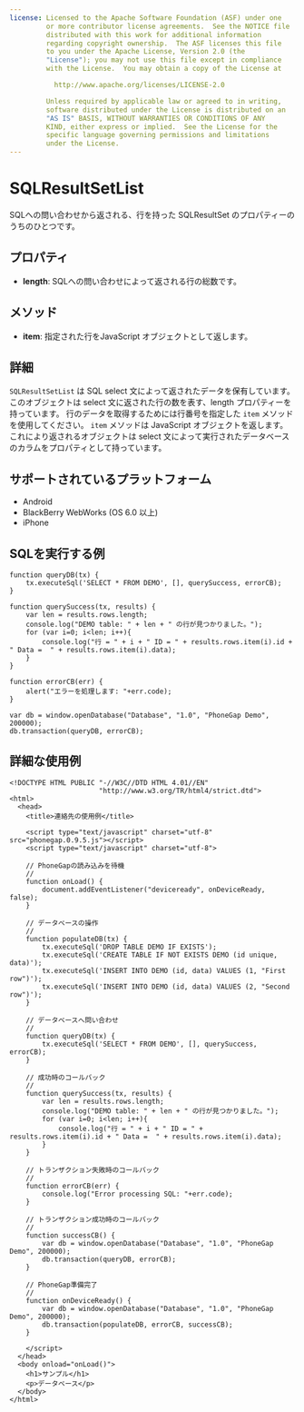 ```yaml
---
license: Licensed to the Apache Software Foundation (ASF) under one
         or more contributor license agreements.  See the NOTICE file
         distributed with this work for additional information
         regarding copyright ownership.  The ASF licenses this file
         to you under the Apache License, Version 2.0 (the
         "License"); you may not use this file except in compliance
         with the License.  You may obtain a copy of the License at

           http://www.apache.org/licenses/LICENSE-2.0

         Unless required by applicable law or agreed to in writing,
         software distributed under the License is distributed on an
         "AS IS" BASIS, WITHOUT WARRANTIES OR CONDITIONS OF ANY
         KIND, either express or implied.  See the License for the
         specific language governing permissions and limitations
         under the License.
---
```


SQLResultSetList
=======

SQLへの問い合わせから返される、行を持った SQLResultSet のプロパティーのうちのひとつです。


プロパティ
-------

- __length__: SQLへの問い合わせによって返される行の総数です。

メソッド
-------

- __item__: 指定された行をJavaScript オブジェクトとして返します。

詳細
-------
`SQLResultSetList` は SQL select 文によって返されたデータを保有しています。
このオブジェクトは select 文に返された行の数を表す、length プロパティーを持っています。
行のデータを取得するためには行番号を指定した `item` メソッドを使用してください。
 `item` メソッドは JavaScript オブジェクトを返します。これにより返されるオブジェクトは select 文によって実行されたデータベースのカラムをプロパティとして持っています。


サポートされているプラットフォーム
-------------------

- Android
- BlackBerry WebWorks (OS 6.0 以上)
- iPhone

SQLを実行する例
------------------

	function queryDB(tx) {
		tx.executeSql('SELECT * FROM DEMO', [], querySuccess, errorCB);
	}

	function querySuccess(tx, results) {
		var len = results.rows.length;
		console.log("DEMO table: " + len + " の行が見つかりました。");
		for (var i=0; i<len; i++){
			console.log("行 = " + i + " ID = " + results.rows.item(i).id + " Data =  " + results.rows.item(i).data);
		}
	}
	
	function errorCB(err) {
		alert("エラーを処理します: "+err.code);
	}
	
	var db = window.openDatabase("Database", "1.0", "PhoneGap Demo", 200000);
	db.transaction(queryDB, errorCB);

詳細な使用例
------------

    <!DOCTYPE HTML PUBLIC "-//W3C//DTD HTML 4.01//EN"
                          "http://www.w3.org/TR/html4/strict.dtd">
    <html>
      <head>
        <title>連絡先の使用例</title>

        <script type="text/javascript" charset="utf-8" src="phonegap.0.9.5.js"></script>
        <script type="text/javascript" charset="utf-8">

        // PhoneGapの読み込みを待機
        //
        function onLoad() {
            document.addEventListener("deviceready", onDeviceReady, false);
        }

		// データベースの操作
		//
		function populateDB(tx) {
			tx.executeSql('DROP TABLE DEMO IF EXISTS');
			tx.executeSql('CREATE TABLE IF NOT EXISTS DEMO (id unique, data)');
			tx.executeSql('INSERT INTO DEMO (id, data) VALUES (1, "First row")');
			tx.executeSql('INSERT INTO DEMO (id, data) VALUES (2, "Second row")');
		}

		// データベースへ問い合わせ
		//
		function queryDB(tx) {
			tx.executeSql('SELECT * FROM DEMO', [], querySuccess, errorCB);
		}

		// 成功時のコールバック
		//
		function querySuccess(tx, results) {
			var len = results.rows.length;
			console.log("DEMO table: " + len + " の行が見つかりました。");
			for (var i=0; i<len; i++){
				console.log("行 = " + i + " ID = " + results.rows.item(i).id + " Data =  " + results.rows.item(i).data);
			}
		}

		// トランザクション失敗時のコールバック
		//
		function errorCB(err) {
			console.log("Error processing SQL: "+err.code);
		}

		// トランザクション成功時のコールバック
		//
		function successCB() {
			var db = window.openDatabase("Database", "1.0", "PhoneGap Demo", 200000);
			db.transaction(queryDB, errorCB);
		}

		// PhoneGap準備完了
		//
		function onDeviceReady() {
			var db = window.openDatabase("Database", "1.0", "PhoneGap Demo", 200000);
			db.transaction(populateDB, errorCB, successCB);
		}
	
        </script>
      </head>
      <body onload="onLoad()">
        <h1>サンプル</h1>
        <p>データベース</p>
      </body>
    </html>